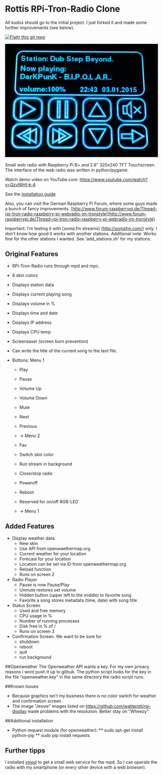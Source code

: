 Rottis RPi-Tron-Radio Clone
=============================
All kudos should go to the initial project. I just forked it and made some further improvements (see below).

[![Flattr this git repo](http://api.flattr.com/button/flattr-badge-large.png)](https://flattr.com/submit/auto?\user_id=5Volt-Junkie&url=https://github.com/5Volt-Junkie/RPi-Tron-Radio&title=RPi-Tron-Radio&\description=Raspberry_Pi_Internet_Radio&language=&\tags=github&category=software)

![Player](https://raw.githubusercontent.com/5Volt-Junkie/RPi-Tron-Radio/master/docu/RPi-Internet-Radio.png)

Small web radio with Raspberry Pi B+ and 2.8" 320x240 TFT Touchscreen. The interface of the web radio was written in python/pygame.

Watch demo video on YouTube.com: https://www.youtube.com/watch?v=QzvNIHI-k-4

See the [Installation guide](https://github.com/5Volt-Junkie/RPi-Tron-Radio/blob/master/docu/Installation.md)

Also, you can visit the German Raspberry Pi Forum, where some guys made a bunch of fancy improvements.
[http://www.forum-raspberrypi.de/Thread-rpi-tron-radio-raspberry-pi-webradio-im-tronstyle](http://www.forum-raspberrypi.de/Thread-rpi-tron-radio-raspberry-pi-webradio-im-tronstyle)


Important: I'm testing it with [soma.fm streams] (http://somafm.com/) only. I don't know how good it works with another stations.
Additional note: Works fine for the other stations I wanted. See 'add\_stations.sh' for my stations.

## Original Features
* RPi-Tron-Radio runs through mpd and mpc.
* 8 skin colors
* Displays station data
* Displays current playing song
* Displays volume in %
* Displays time and date
* Displays IP address
* Displays CPU temp
* Screensaver (screen burn prevention)
* Can write the title of the current song to the text file.
 

* Buttons:
Menu 1
  * Play
  * Pause
  * Volume Up
  * Volume Down
  * Mute
  * Next
  * Previous
  * -> Menu 2

  * Fav
  * Switch skin color
  * Run stream in background
  * Close/stop radio
  * Poweroff
  * Reboot
  * Reserved for on/off RGB-LED
  * -> Menu 1



## Added Features
* Display weather data:
  * New skin
  * Use API from openwaethermap.org
  * Current weather for your location
  * Forecast for your location
  * Location can be set via ID from openweathermap.org
  * Reload function
  * Runs on screen 2
* Radio Player
  * Pause is now Pause/Play
  * Unmute restores set volume
  * Hidden button (upper left to the middle) to favorite song
  * Favorite a song stores metadata (time, date) with song title
* Status Screen
  * Used and free memory
  * CPU usage in %
  * Number of running processes
  * Disk free in % of /
  * Runs on screen 3
* Confirmation Screen. We want to be sure for
  * shutdown
  * reboot
  * quit
  * run background


##Openweather
The Openweather API wants a key. For my own privacy reasons i wont push it up to github. The python script looks for the key in the file "openweather.key" in the same directory the radio script runs.


##Known Issues
* Because graphics isn't my business there is no color switch for weather and confirmation screen.
* The image "Jessie" images listed on https://github.com/watterott/rpi-display made problems with the resolution. Better stay on "Wheezy"
  

##Additional installation
* Python request module (for openweather): 
** sudo apt-get install python-pip
** sudo pip install requests

## Further tipps
I installed [ympd](https://gist.github.com/nerab/37429abeaf4828484ab7) to get a small web service for the mpd. So I can operate the radio with my smartphone (or every other device with a web browser).
